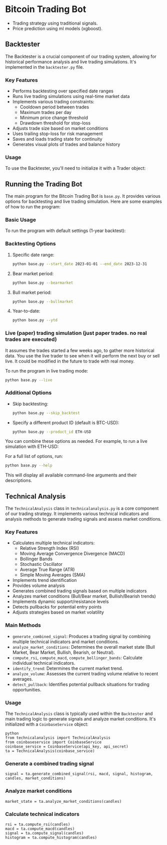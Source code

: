 # Bitcoin Trading Bot

* Trading strategy using traditional signals.
* Price prediction using ml models (xgboost).

## Backtester

The Backtester is a crucial component of our trading system, allowing for historical performance analysis and live trading simulations. It's implemented in the `backtester.py` file.

### Key Features

- Performs backtesting over specified date ranges
- Runs live trading simulations using real-time market data
- Implements various trading constraints:
  - Cooldown period between trades
  - Maximum trades per day
  - Minimum price change threshold
  - Drawdown threshold for stop-loss
- Adjusts trade size based on market conditions
- Uses trailing stop-loss for risk management
- Saves and loads trading state for continuity
- Generates visual plots of trades and balance history

### Usage

To use the Backtester, you'll need to initialize it with a Trader object:

## Running the Trading Bot

The main program for the Bitcoin Trading Bot is `base.py`. It provides various options for backtesting and live trading simulation. Here are some examples of how to run the program:

### Basic Usage

To run the program with default settings (1-year backtest):

### Backtesting Options

1. Specific date range:
   ```bash
   python base.py --start_date 2023-01-01 --end_date 2023-12-31
   ```

2. Bear market period:
   ```bash
   python base.py --bearmarket
   ```

3. Bull market period:
   ```bash
   python base.py --bullmarket
   ```

4. Year-to-date:
   ```bash
   python base.py --ytd
   ```

### Live (paper) trading simulation (just paper trades. no real trades are executed)

It assumes the trades started a few weeks ago, to gather more historical data. 
You use the live trader to see when it will perform the next buy or sell live. 
It could be modified in the future to trade with real money.

To run the program in live trading mode:

```bash
python base.py --live
```

### Additional Options

- Skip backtesting:
  ```bash
  python base.py --skip_backtest
  ```

- Specify a different product ID (default is BTC-USD):
  ```bash
  python base.py --product_id ETH-USD
  ```

You can combine these options as needed. For example, to run a live simulation with ETH-USD:

For a full list of options, run:
```bash
python base.py --help
```

This will display all available command-line arguments and their descriptions.

## Technical Analysis

The `TechnicalAnalysis` class in `technicalanalysis.py` is a core component of our trading strategy. It implements various technical indicators and analysis methods to generate trading signals and assess market conditions.

### Key Features

- Calculates multiple technical indicators:
  - Relative Strength Index (RSI)
  - Moving Average Convergence Divergence (MACD)
  - Bollinger Bands
  - Stochastic Oscillator
  - Average True Range (ATR)
  - Simple Moving Averages (SMA)
- Implements trend identification
- Provides volume analysis
- Generates combined trading signals based on multiple indicators
- Analyzes market conditions (Bull/Bear market, Bullish/Bearish trends)
- Implements dynamic support/resistance levels
- Detects pullbacks for potential entry points
- Adjusts strategies based on market volatility

### Main Methods

- `generate_combined_signal`: Produces a trading signal by combining multiple technical indicators and market conditions.
- `analyze_market_conditions`: Determines the overall market state (Bull Market, Bear Market, Bullish, Bearish, or Neutral).
- `compute_rsi`, `compute_macd`, `compute_bollinger_bands`: Calculate individual technical indicators.
- `identify_trend`: Determines the current market trend.
- `analyze_volume`: Assesses the current trading volume relative to recent averages.
- `detect_pullback`: Identifies potential pullback situations for trading opportunities.

### Usage

The `TechnicalAnalysis` class is typically used within the `Backtester` and main trading logic to generate signals and analyze market conditions. It's initialized with a `CoinbaseService` object:
```
python
from technicalanalysis import TechnicalAnalysis
from coinbaseservice import CoinbaseService
coinbase_service = CoinbaseService(api_key, api_secret)
ta = TechnicalAnalysis(coinbase_service)
```


### Generate a combined trading signal

```
signal = ta.generate_combined_signal(rsi, macd, signal, histogram, candles, market_conditions)
```

###  Analyze market conditions
```
market_state = ta.analyze_market_conditions(candles)
```

### Calculate technical indicators
```
rsi = ta.compute_rsi(candles)
macd = ta.compute_macd(candles)
signal = ta.compute_signal(candles)
histogram = ta.compute_histogram(candles)
```


